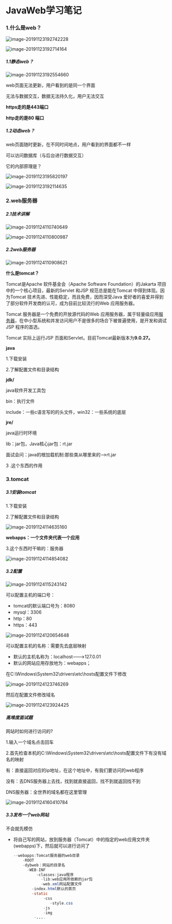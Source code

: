 # JavaWeb学习笔记

### 1.什么是web？

![image-20191123192742228](C:\Users\daiyu\AppData\Roaming\Typora\typora-user-images\image-20191123192742228.png)

![image-20191123192714164](C:\Users\daiyu\AppData\Roaming\Typora\typora-user-images\image-20191123192714164.png)

##### 1.1静态web？

![image-20191123192554660](C:\Users\daiyu\AppData\Roaming\Typora\typora-user-images\image-20191123192554660.png)

web页面无法更新，用户看到的是同一个界面

无法与数据交互，数据无法持久化，用户无法交互

**https走的是443端口**

**http走的是80 端口**



##### 1.2动态web？

web页面随时更新，在不同时间地点，用户看到的界面都不一样

可以访问数据库（与后台进行数据交互）

它的内部原理是？

![image-20191123195820197](C:\Users\daiyu\AppData\Roaming\Typora\typora-user-images\image-20191123195820197.png)

![image-20191123192114635](C:\Users\daiyu\AppData\Roaming\Typora\typora-user-images\image-20191123192114635.png)

### 2.web服务器

##### 2.1技术讲解

![image-20191124110740649](img/image-20191124110740649.png)

![image-20191124110800987](img/image-20191124110800987.png)

##### 2.2web服务器

![image-20191124110908621](img/image-20191124110908621.png)

**什么是tomcat？**

Tomcat是Apache 软件基金会（Apache Software Foundation）的Jakarta 项目中的一个核心项目，最新的Servlet 和JSP 规范总是能在Tomcat 中得到体现。因为Tomcat 技术先进、性能稳定，而且免费，因而深受Java 爱好者的喜爱并得到了部分软件开发商的认可，成为目前比较流行的Web 应用服务器。

Tomcat 服务器是一个免费的开放源代码的Web 应用服务器，属于轻量级应用[服务器](https://baike.baidu.com/item/服务器)，在中小型系统和并发访问用户不是很多的场合下被普遍使用，是开发和调试JSP 程序的首选。

Tomcat 实际上运行JSP 页面和Servlet。目前Tomcat最新版本为**9.0.27。**

**java**

1.下载安装

2.了解配置文件和目录结构

**jdk/**

java软件开发工具包

bin：执行文件

include：一些c语言写的的头文件，win32：一些系统的底层

**jre/**

java运行时环境

lib：jar包，Java核心jar包：rt.jar 

面试会问：java的根加载机制:那些类从哪里来的-->rt.jar

3 .这个东西的作用

### 3.tomcat

##### 3.1安装tomcat

1.下载安装

2.了解配置文件和目录结构

![image-20191124114635160](img/image-20191124114635160.png)

**webapps：一个文件夹代表一个应用**

3.这个东西时干嘛的：服务器

![image-20191124114854082](img/image-20191124114854082.png)

##### 3.2配置

![image-20191124115243142](img/image-20191124115243142.png)

可以配置主机的端口号：

- tomcat的默认端口号为：8080
- mysql：3306
- http：80
- https：443

![image-20191124120654648](img/image-20191124120654648.png)

可以配置主机的名称：需要先去底层映射

- 默认的主机名称为：localhost--->127.0.01
- 默认的网站应用存放地为：webapps；

在C:\Windows\System32\drivers\etc\hosts配置文件下修改

![image-20191124123746269](img/image-20191124123746269.png)

然后在配置文件修改域名

![image-20191124123924425](img/image-20191124123924425.png)

##### 高难度面试题

网站时如何进行访问的?

1.输入一个域名点击回车

2.首先检查本机的C:\Windows\System32\drivers\etc\hosts配置文件下有没有域名的映射

有：直接返回对应的ip地址，在这个地址中，有我们要访问的web程序

没有：去DNS服务器上去找，找到就直接返回，找不到就返回找不到

DNS服务器：全世界的域名都在这里管理

![image-20191124160410784](img/image-20191124160410784.png)

##### 3.3发布一个web网站

不会就先模仿

- 将自己写的网站，放到服务器（Tomcat）中的指定的web应用文件夹(webapps)下，然后就可以进行访问了

  ```java
  --webapps:Tomcat服务器的web目录
      -ROOT
      -dybweb：网站的目录名
      	-WEB-INF
      		-classes:java程序
              -lib:web应用所依赖的jar包
              -web.xml网站配置文件
          -index.html默认的首页
          -static
               -css
                  -style.css
               -js
               -img
           -....
  ```

  

